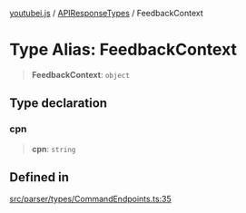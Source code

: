 [youtubei.js](../../../README.md) / [APIResponseTypes](../README.md) / FeedbackContext

# Type Alias: FeedbackContext

> **FeedbackContext**: `object`

## Type declaration

### cpn

> **cpn**: `string`

## Defined in

[src/parser/types/CommandEndpoints.ts:35](https://github.com/LuanRT/YouTube.js/blob/4ae0cc5c523a2080e68d6c0c1437c78fe318ea30/src/parser/types/CommandEndpoints.ts#L35)

